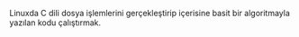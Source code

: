 Linuxda C dili  dosya işlemlerini gerçekleştirip içerisine basit bir algoritmayla yazılan kodu çalıştırmak.
